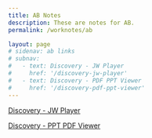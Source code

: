 ```yaml
---
title: AB Notes
description: These are notes for AB.
permalink: /worknotes/ab

layout: page
# sidenav: ab links
# subnav:
#   - text: Discovery - JW Player
#     href: '/discovery-jw-player'
#   - text: Discovery - PDF PPT Viewer
#     href: '/discovery-pdf-ppt-viewer'
---
```

  [Discovery - JW Player](/worknotes/ab/jw-player)
  
  [Discovery - PPT PDF Viewer](/worknotes/ab/ppt-pdf-viewer)